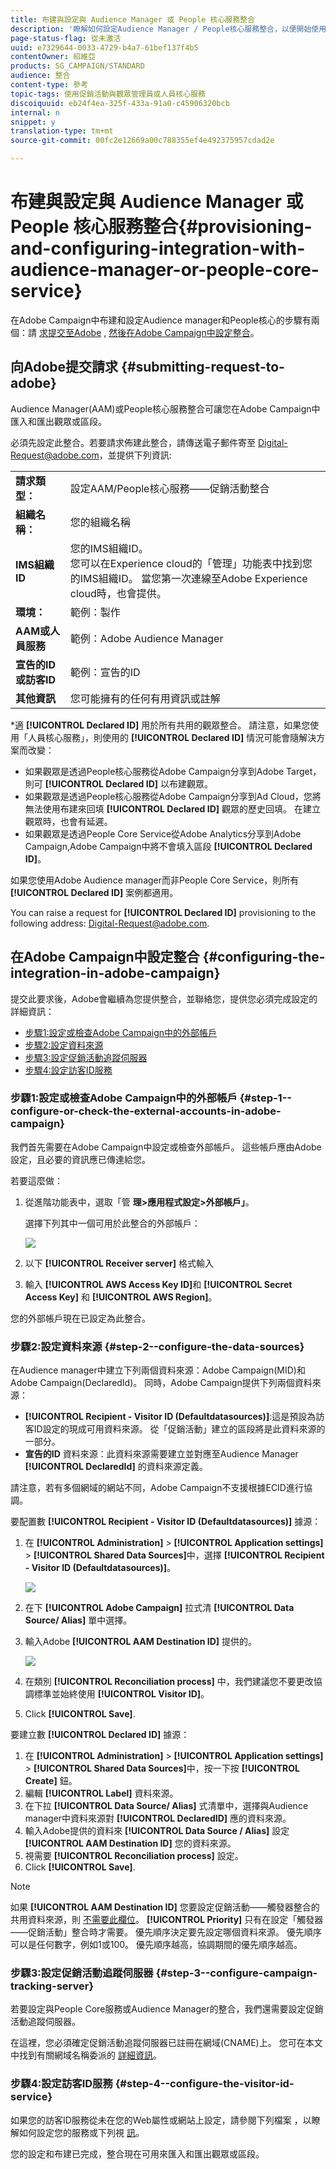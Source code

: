 ```yaml
---
title: 布建與設定與 Audience Manager 或 People 核心服務整合
description: '瞭解如何設定Audience Manager / People核心服務整合，以便開始使用不同的Adobe Experience cloud解決方案來分享受眾或細分。 '
page-status-flag: 從未激活
uuid: e7329644-0033-4729-b4a7-61bef137f4b5
contentOwner: 紹維亞
products: SG_CAMPAIGN/STANDARD
audience: 整合
content-type: 參考
topic-tags: 使用促銷活動與觀眾管理員或人員核心服務
discoiquuid: eb24f4ea-325f-433a-91a0-c45906320bcb
internal: n
snippet: y
translation-type: tm+mt
source-git-commit: 00fc2e12669a00c788355ef4e492375957cdad2e

---
```



# 布建與設定與 Audience Manager 或 People 核心服務整合{#provisioning-and-configuring-integration-with-audience-manager-or-people-core-service}

在Adobe Campaign中布建和設定Audience manager和People核心的步驟有兩個：請 [求提交至Adobe](#submitting-request-to-adobe) , [然後在Adobe Campaign中設定整合](#configuring-the-integration-in-adobe-campaign)。

## 向Adobe提交請求 {#submitting-request-to-adobe}

Audience Manager(AAM)或People核心服務整合可讓您在Adobe Campaign中匯入和匯出觀眾或區段。

必須先設定此整合。若要請求佈建此整合，請傳送電子郵件寄至 [Digital-Request@adobe.com](mailto:Digital-Request@adobe.com)，並提供下列資訊:

<table> 
 <tbody> 
  <tr> 
   <td> <strong>請求類型：</strong><br /> </td> 
   <td> 設定AAM/People核心服務——促銷活動整合 </td> 
  </tr> 
  <tr> 
   <td> <strong>組織名稱：</strong><br /> </td> 
   <td> 您的組織名稱 </td> 
  </tr> 
  <tr> 
   <td> <strong>IMS組織ID</strong><br /> </td> 
   <td> 您的IMS組織ID。 <br> 您可以在Experience cloud的「管理」功能表中找到您的IMS組織ID。 當您第一次連線至Adobe Experience cloud時，也會提供。 </td> 
  </tr> 
  <tr> 
   <td> <strong>環境：</strong><br /> </td> 
   <td> 範例：製作 </td> 
  </tr> 
  <tr> 
   <td> <strong>AAM或人員服務</strong><br /> </td> 
   <td> 範例：Adobe Audience Manager </td> 
  </tr> 
  <tr> 
   <td> <strong>宣告的ID或訪客ID</strong><br /> </td> 
   <td> 範例：宣告的ID </td> 
  </tr> 
  <tr> 
   <td> <strong>其他資訊</strong><br /> </td> 
   <td> 您可能擁有的任何有用資訊或註解 </td> 
  </tr> 
 </tbody> 
</table>

*適 **[!UICONTROL Declared ID]** 用於所有共用的觀眾整合。 請注意，如果您使用「人員核心服務」，則使用的 **[!UICONTROL Declared ID]** 情況可能會隨解決方案而改變：

* 如果觀眾是透過People核心服務從Adobe Campaign分享到Adobe Target，則可 **[!UICONTROL Declared ID]** 以布建觀眾。
* 如果觀眾是透過People核心服務從Adobe Campaign分享到Ad Cloud，您將無法使用布建來回填 **[!UICONTROL Declared ID]** 觀眾的歷史回填。 在建立觀眾時，也會有延遲。
* 如果觀眾是透過People Core Service從Adobe Analytics分享到Adobe Campaign,Adobe Campaign中將不會填入區段 **[!UICONTROL Declared ID]**。

如果您使用Adobe Audience manager而非People Core Service，則所有 **[!UICONTROL Declared ID]** 案例都適用。

You can raise a request for **[!UICONTROL Declared ID]** provisioning to the following address: [Digital-Request@adobe.com](mailto:Digital-Request@adobe.com).

## 在Adobe Campaign中設定整合 {#configuring-the-integration-in-adobe-campaign}

提交此要求後，Adobe會繼續為您提供整合，並聯絡您，提供您必須完成設定的詳細資訊：

* [步驟1:設定或檢查Adobe Campaign中的外部帳戶](#step-1--configure-or-check-the-external-accounts-in-adobe-campaign)
* [步驟2:設定資料來源](#step-2--configure-the-data-sources)
* [步驟3:設定促銷活動追蹤伺服器](#step-3--configure-campaign-tracking-server)
* [步驟4:設定訪客ID服務](#step-4--configure-the-visitor-id-service)

### 步驟1:設定或檢查Adobe Campaign中的外部帳戶 {#step-1--configure-or-check-the-external-accounts-in-adobe-campaign}

我們首先需要在Adobe Campaign中設定或檢查外部帳戶。 這些帳戶應由Adobe設定，且必要的資訊應已傳達給您。

若要這麼做：

1. 從進階功能表中，選取「管 **理&gt;應用程式設定&gt;外部帳戶」**。

   選擇下列其中一個可用於此整合的外部帳戶：

   ![](assets/integration_aam_1.png)

1. 以下 **[!UICONTROL Receiver server]** 格式輸入
1. 輸入 **[!UICONTROL AWS Access Key ID]**&#x200B;和 **[!UICONTROL Secret Access Key]** 和 **[!UICONTROL AWS Region]**。

您的外部帳戶現在已設定為此整合。

### 步驟2:設定資料來源 {#step-2--configure-the-data-sources}

在Audience manager中建立下列兩個資料來源：Adobe Campaign(MID)和Adobe Campaign(DeclaredId)。 同時，Adobe Campaign提供下列兩個資料來源：

* **[!UICONTROL Recipient - Visitor ID (Defaultdatasources)]**:這是預設為訪客ID設定的現成可用資料來源。 從「促銷活動」建立的區段將是此資料來源的一部分。
* **宣告的ID** 資料來源：此資料來源需要建立並對應至Audience Manager **[!UICONTROL DeclaredId]** 的資料來源定義。

請注意，若有多個網域的網站不同，Adobe Campaign不支援根據ECID進行協調。

要配置數 **[!UICONTROL Recipient - Visitor ID (Defaultdatasources)]** 據源：

1. 在 **[!UICONTROL Administration]** &gt; **[!UICONTROL Application settings]** &gt; **[!UICONTROL Shared Data Sources]**&#x200B;中，選擇 **[!UICONTROL Recipient - Visitor ID (Defaultdatasources)]**。

   ![](assets/integration_aam_2.png)

1. 在下 **[!UICONTROL Adobe Campaign]** 拉式清 **[!UICONTROL Data Source/ Alias]** 單中選擇。
1. 輸入Adobe **[!UICONTROL AAM Destination ID]** 提供的。

   ![](assets/integration_aam_3.png)

1. 在類別 **[!UICONTROL Reconciliation process]** 中，我們建議您不要更改協調標準並始終使用 **[!UICONTROL Visitor ID]**。
1. Click **[!UICONTROL Save]**.

要建立數 **[!UICONTROL Declared ID]** 據源：

1. 在 **[!UICONTROL Administration]** &gt; **[!UICONTROL Application settings]** &gt; **[!UICONTROL Shared Data Sources]**&#x200B;中，按一下按 **[!UICONTROL Create]** 鈕。
1. 編輯 **[!UICONTROL Label]** 資料來源。
1. 在下拉 **[!UICONTROL Data Source/ Alias]** 式清單中，選擇與Audience manager中資料來源對 **[!UICONTROL DeclaredID]** 應的資料來源。
1. 輸入Adobe提供的資料來 **[!UICONTROL Data Source / Alias]** 設定 **[!UICONTROL AAM Destination ID]** 您的資料來源。
1. 視需要 **[!UICONTROL Reconciliation process]** 設定。
1. Click **[!UICONTROL Save]**.

>[!NOTE]
>
>如果 **[!UICONTROL AAM Destination ID]** 您要設定促銷活動——觸發器整合的共用資料來源，則 [不需要此欄位](../../integrating/using/configuring-triggers-in-experience-cloud.md)。 **[!UICONTROL Priority]** 只有在設定「觸發器——促銷活動」整合時才需要。 優先順序決定要先設定哪個資料來源。 優先順序可以是任何數字，例如1或100。 優先順序越高，協調期間的優先順序越高。

### 步驟3:設定促銷活動追蹤伺服器 {#step-3--configure-campaign-tracking-server}

若要設定與People Core服務或Audience Manager的整合，我們還需要設定促銷活動追蹤伺服器。

在這裡，您必須確定促銷活動追蹤伺服器已註冊在網域(CNAME)上。 您可在本文中找到有關網域名稱委派的 [詳細資訊](https://docs.campaign.adobe.com/doc/AC/en/technicalResources/Technotes/AdobeCampaign_Deliverability_Sub_Domain_Delegation.pdf)。

### 步驟4:設定訪客ID服務 {#step-4--configure-the-visitor-id-service}

如果您的訪客ID服務從未在您的Web屬性或網站上設定，請參閱下列檔案 [](https://marketing.adobe.com/resources/help/en_US/mcvid/mcvid-setup-aam-analytics.html) ，以瞭解如何設定您的服務或下列視 [訊](https://helpx.adobe.com/marketing-cloud/how-to/email-marketing.html#step-two)。

您的設定和布建已完成，整合現在可用來匯入和匯出觀眾或區段。
